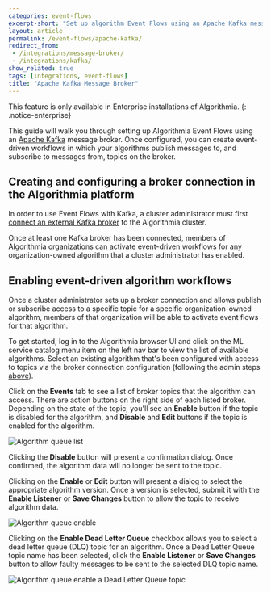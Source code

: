 ```yaml
---
categories: event-flows
excerpt-short: "Set up algorithm Event Flows using an Apache Kafka message broker"
layout: article
permalink: /event-flows/apache-kafka/
redirect_from:
 - /integrations/message-broker/
 - /integrations/kafka/
show_related: true
tags: [integrations, event-flows]
title: "Apache Kafka Message Broker"
---
```


This feature is only available in Enterprise installations of Algorithmia.
{: .notice-enterprise}

This guide will walk you through setting up Algorithmia Event Flows using an [Apache Kafka](https://kafka.apache.org/) message broker. Once configured, you can create event-driven workflows in which your algorithms publish messages to, and subscribe to messages from, topics on the broker.

## Creating and configuring a broker connection in the Algorithmia platform

In order to use Event Flows with Kafka, a cluster administrator must first [connect an external Kafka broker](https://training.algorithmia.com/exploring-the-admin-panel/807062) to the Algorithmia cluster.

Once at least one Kafka broker has been connected, members of Algorithmia organizations can activate event-driven workflows for any organization-owned algorithm that a cluster administrator has enabled.

## Enabling event-driven algorithm workflows

Once a cluster administrator sets up a broker connection and allows publish or subscribe access to a specific topic for a specific organization-owned algorithm, members of that organization will be able to activate event flows for that algorithm.

To get started, log in to the Algorithmia browser UI and click on the ML service catalog menu item on the left nav bar to view the list of available algorithms. Select an existing algorithm that's been configured with access to topics via the broker connection configuration (following the admin steps [above](#creating-and-configuring-a-broker-connection-in-the-algorithmia-platform)).

Click on the **Events** tab to see a list of broker topics that the algorithm can access. There are action buttons on the right side of each listed broker. Depending on the state of the topic, you'll see an **Enable** button if the topic is disabled for the algorithm, and **Disable** and **Edit** buttons if the topic is enabled for the algorithm.

<img src="{{site.cdnurl}}{{site.baseurl}}/images/post_images/message-broker/algorithm-queue-list.png" alt="Algorithm queue list">

Clicking the **Disable** button will present a confirmation dialog. Once confirmed, the algorithm data will no longer be sent to the topic.

Clicking on the **Enable** or **Edit** button will present a dialog to select the appropriate algorithm version. Once a version is selected, submit it with the **Enable Listener** or **Save Changes** button to allow the topic to receive algorithm data.

<img src="{{site.cdnurl}}{{site.baseurl}}/images/post_images/message-broker/algorithm-queue-enable.png" alt="Algorithm queue enable">

Clicking on the **Enable Dead Letter Queue** checkbox allows you to select a dead letter queue (DLQ) topic for an algorithm. Once a Dead Letter Queue topic name has been selected, click the **Enable Listener** or **Save Changes** button to allow faulty messages to be sent to the selected DLQ topic name.

<img src="{{site.cdnurl}}{{site.baseurl}}/images/post_images/message-broker/algorithm-queue-enable-dlq.png" alt="Algorithm queue enable a Dead Letter Queue topic">
